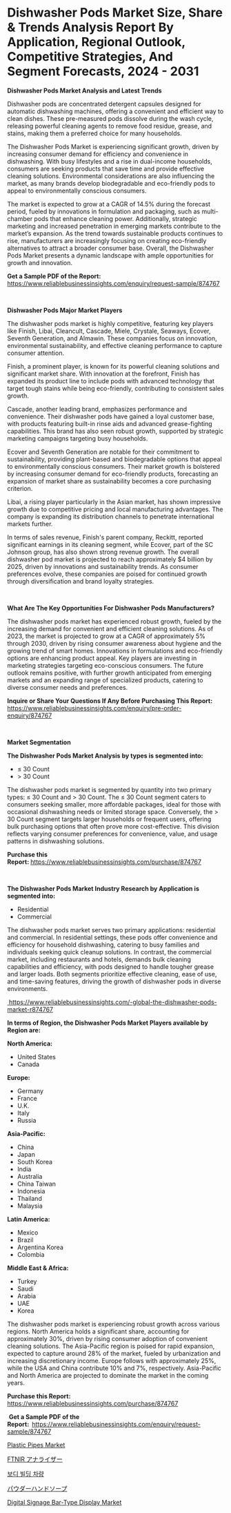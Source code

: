 <p><h1>Dishwasher Pods Market Size, Share & Trends Analysis Report By Application, Regional Outlook, Competitive Strategies, And Segment Forecasts, 2024 - 2031</h1></p><p><strong>Dishwasher Pods Market Analysis and Latest Trends</strong></p>
<p><p>Dishwasher pods are concentrated detergent capsules designed for automatic dishwashing machines, offering a convenient and efficient way to clean dishes. These pre-measured pods dissolve during the wash cycle, releasing powerful cleaning agents to remove food residue, grease, and stains, making them a preferred choice for many households.</p><p>The Dishwasher Pods Market is experiencing significant growth, driven by increasing consumer demand for efficiency and convenience in dishwashing. With busy lifestyles and a rise in dual-income households, consumers are seeking products that save time and provide effective cleaning solutions. Environmental considerations are also influencing the market, as many brands develop biodegradable and eco-friendly pods to appeal to environmentally conscious consumers.</p><p>The market is expected to grow at a CAGR of 14.5% during the forecast period, fueled by innovations in formulation and packaging, such as multi-chamber pods that enhance cleaning power. Additionally, strategic marketing and increased penetration in emerging markets contribute to the market’s expansion. As the trend towards sustainable products continues to rise, manufacturers are increasingly focusing on creating eco-friendly alternatives to attract a broader consumer base. Overall, the Dishwasher Pods Market presents a dynamic landscape with ample opportunities for growth and innovation.</p></p>
<p><strong>Get a Sample PDF of the Report:&nbsp;</strong> <a href="https://www.reliablebusinessinsights.com/enquiry/request-sample/874767">https://www.reliablebusinessinsights.com/enquiry/request-sample/874767</a></p>
<p>&nbsp;</p>
<p><strong>Dishwasher Pods Major Market Players</strong></p>
<p><p>The dishwasher pods market is highly competitive, featuring key players like Finish, Libai, Cleancult, Cascade, Miele, Crystale, Seaways, Ecover, Seventh Generation, and Almawin. These companies focus on innovation, environmental sustainability, and effective cleaning performance to capture consumer attention.</p><p>Finish, a prominent player, is known for its powerful cleaning solutions and significant market share. With innovation at the forefront, Finish has expanded its product line to include pods with advanced technology that target tough stains while being eco-friendly, contributing to consistent sales growth.</p><p>Cascade, another leading brand, emphasizes performance and convenience. Their dishwasher pods have gained a loyal customer base, with products featuring built-in rinse aids and advanced grease-fighting capabilities. This brand has also seen robust growth, supported by strategic marketing campaigns targeting busy households.</p><p>Ecover and Seventh Generation are notable for their commitment to sustainability, providing plant-based and biodegradable options that appeal to environmentally conscious consumers. Their market growth is bolstered by increasing consumer demand for eco-friendly products, forecasting an expansion of market share as sustainability becomes a core purchasing criterion.</p><p>Libai, a rising player particularly in the Asian market, has shown impressive growth due to competitive pricing and local manufacturing advantages. The company is expanding its distribution channels to penetrate international markets further.</p><p>In terms of sales revenue, Finish's parent company, Reckitt, reported significant earnings in its cleaning segment, while Ecover, part of the SC Johnson group, has also shown strong revenue growth. The overall dishwasher pod market is projected to reach approximately $4 billion by 2025, driven by innovations and sustainability trends. As consumer preferences evolve, these companies are poised for continued growth through diversification and brand loyalty strategies.</p></p>
<p>&nbsp;</p>
<p><strong>What Are The Key Opportunities For Dishwasher Pods Manufacturers?</strong></p>
<p><p>The dishwasher pods market has experienced robust growth, fueled by the increasing demand for convenient and efficient cleaning solutions. As of 2023, the market is projected to grow at a CAGR of approximately 5% through 2030, driven by rising consumer awareness about hygiene and the growing trend of smart homes. Innovations in formulations and eco-friendly options are enhancing product appeal. Key players are investing in marketing strategies targeting eco-conscious consumers. The future outlook remains positive, with further growth anticipated from emerging markets and an expanding range of specialized products, catering to diverse consumer needs and preferences.</p></p>
<p><strong>Inquire or Share Your Questions If Any Before Purchasing This Report:</strong> <a href="https://www.reliablebusinessinsights.com/enquiry/pre-order-enquiry/874767">https://www.reliablebusinessinsights.com/enquiry/pre-order-enquiry/874767</a></p>
<p>&nbsp;</p>
<p><strong>Market Segmentation</strong></p>
<p><strong>The Dishwasher Pods Market Analysis by types is segmented into:</strong></p>
<p><ul><li>≤ 30 Count</li><li>> 30 Count</li></ul></p>
<p><p>The dishwasher pods market is segmented by quantity into two primary types: ≤ 30 Count and > 30 Count. The ≤ 30 Count segment caters to consumers seeking smaller, more affordable packages, ideal for those with occasional dishwashing needs or limited storage space. Conversely, the > 30 Count segment targets larger households or frequent users, offering bulk purchasing options that often prove more cost-effective. This division reflects varying consumer preferences for convenience, value, and usage patterns in dishwashing solutions.</p></p>
<p><strong>Purchase this Report:&nbsp;</strong><a href="https://www.reliablebusinessinsights.com/purchase/874767">https://www.reliablebusinessinsights.com/purchase/874767</a></p>
<p>&nbsp;</p>
<p><strong>The Dishwasher Pods Market Industry Research by Application is segmented into:</strong></p>
<p><ul><li>Residential</li><li>Commercial</li></ul></p>
<p><p>The dishwasher pods market serves two primary applications: residential and commercial. In residential settings, these pods offer convenience and efficiency for household dishwashing, catering to busy families and individuals seeking quick cleanup solutions. In contrast, the commercial market, including restaurants and hotels, demands bulk cleaning capabilities and efficiency, with pods designed to handle tougher grease and larger loads. Both segments prioritize effective cleaning, ease of use, and time-saving features, driving the growth of dishwasher pods in diverse environments.</p></p>
<p><a href="https://www.reliablebusinessinsights.com/-global-the-dishwasher-pods-market-r874767">&nbsp;https://www.reliablebusinessinsights.com/-global-the-dishwasher-pods-market-r874767</a></p>
<p><strong>In terms of Region, the Dishwasher Pods Market Players available by Region are:</strong></p>
<p>
    <p> <strong> North America: </strong>
        <ul>
            <li>United States</li>
            <li>Canada</li>
        </ul>
        </p> 
    <p> <strong> Europe: </strong>
        <ul>
            <li>Germany</li>
            <li>France</li>
            <li>U.K.</li>
            <li>Italy</li>
            <li>Russia</li>
        </ul>
        </p> 
    <p> <strong> Asia-Pacific: </strong>
        <ul>
            <li>China</li>
            <li>Japan</li>
            <li>South Korea</li>
            <li>India</li>
            <li>Australia</li>
            <li>China Taiwan</li>
            <li>Indonesia</li>
            <li>Thailand</li>
            <li>Malaysia</li>
        </ul>
        </p> 
    <p> <strong> Latin America: </strong>
        <ul>
            <li>Mexico</li>
            <li>Brazil</li>
            <li>Argentina Korea</li>
            <li>Colombia</li>
        </ul>
        </p> 
    <p> <strong> Middle East & Africa: </strong>
        <ul>
            <li>Turkey</li>
            <li>Saudi</li>
            <li>Arabia</li>
            <li>UAE</li>
            <li>Korea</li>
        </ul>
    </p>
    </p>
<p><p>The dishwasher pods market is experiencing robust growth across various regions. North America holds a significant share, accounting for approximately 30%, driven by rising consumer adoption of convenient cleaning solutions. The Asia-Pacific region is poised for rapid expansion, expected to capture around 28% of the market, fueled by urbanization and increasing discretionary income. Europe follows with approximately 25%, while the USA and China contribute 10% and 7%, respectively. Asia-Pacific and North America are projected to dominate the market in the coming years.</p></p>
<p><strong>Purchase this Report: </strong><a href="https://www.reliablebusinessinsights.com/purchase/874767">https://www.reliablebusinessinsights.com/purchase/874767</a></p>
<p>&nbsp;<strong>Get a Sample PDF of the Report:&nbsp;&nbsp;</strong><a href="https://www.reliablebusinessinsights.com/enquiry/request-sample/874767">https://www.reliablebusinessinsights.com/enquiry/request-sample/874767</a></p>
<p><strong></strong></p>
<p><p><a href="https://issuu.com/reportprime-2/docs/plastic-pipes-market-size-2030.pptx_887a9e07ef0cde">Plastic Pipes Market</a></p><p><a href="https://medium.com/@barbarakss89/%E6%88%90%E9%95%B7%E3%81%AE%E5%8F%AF%E8%83%BD%E6%80%A7%E3%82%92%E5%BC%95%E3%81%8D%E5%87%BA%E3%81%99-2024%E5%B9%B4%E3%81%8B%E3%82%892031%E5%B9%B4%E3%81%BE%E3%81%A7%E3%81%AEftnir%E3%82%A2%E3%83%8A%E3%83%A9%E3%82%A4%E3%82%B6%E3%83%BC%E5%B8%82%E5%A0%B4%E3%81%AE%E6%88%A6%E7%95%A5%E7%9A%84%E5%88%86%E6%9E%90%E4%BA%88%E6%B8%AC-dea524c150b7">FTNIR アナライザー</a></p><p><a href="https://medium.com/@robertojones8678/%EC%84%B8%EA%B3%84-body-building-vehicle-market-%EC%9D%80-2024%EC%97%90%EC%84%9C-2031%EB%A1%9C-%EC%97%B0%ED%8F%89%EA%B7%A0-%EC%A6%9D%EA%B0%80%EC%9C%A8%EC%9D%84-%EB%B3%B4%EC%9D%BC-%EA%B2%83%EC%9C%BC%EB%A1%9C-%EC%98%88%EC%83%81%EB%90%A9%EB%8B%88%EB%8B%A4-1fc5683fe7e3">보디 빌딩 차량</a></p><p><a href="https://medium.com/@barbarakss89/powdered-hand-soap-market-%E3%81%AF-%E3%82%B3%E3%82%B9%E3%83%88%E7%AE%A1%E7%90%86%E3%81%A8%E5%8A%B9%E7%8E%87%E5%90%91%E4%B8%8A%E3%82%92%E5%84%AA%E5%85%88%E3%81%97%E3%81%BE%E3%81%99-%E3%81%95%E3%82%89%E3%81%AB-%E5%A0%B1%E5%91%8A%E6%9B%B8%E3%81%AF%E5%B8%82%E5%A0%B4%E3%81%AE%E9%9C%80%E8%A6%81%E9%9D%A2%E3%81%A8%E4%BE%9B%E7%B5%A6%E9%9D%A2%E3%81%AE%E4%B8%A1%E6%96%B9%E3%82%92%E3%82%AB%E3%83%90%E3%83%BC%E3%81%97%E3%81%A6%E3%81%84%E3%81%BE%E3%81%99-powdered-hand-soap-631533778879">パウダーハンドソープ</a></p><p><a href="https://github.com/WashimHussain441/Market-Research-Report-List-1/blob/main/digital-signage-bar-type-display-market.md">Digital Signage Bar-Type Display Market</a></p></p>